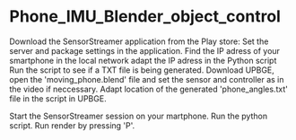 # Phone_IMU_Blender_object_control

Download the SensorStreamer application from the Play store:
Set the server and package settings in the application.
Find the IP adress of your smartphone in the local network
adapt the IP adress in the Python script
Run the script to see if a TXT file is being generated.
Download UPBGE, open the 'moving_phone.blend' file and set the sensor and controller as in the video if neccessary.
Adapt location of the generated 'phone_angles.txt' file in the script in UPBGE.



Start the SensorStreamer session on your martphone.
Run the python script.
Run render by pressing 'P'.
